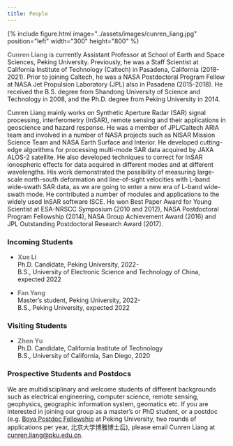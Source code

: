 ```yaml
---
title: People
---
```


{% include figure.html image="../assets/images/cunren_liang.jpg" position="left" width="300" height="800" %}


<span style="color:Gray; font-weight: 800">Cunren Liang</span> is currently Assistant Professor at School of Earth and Space Sciences, Peking University. Previously, he was a Staff Scientist at California Institute of Technology (Caltech) in Pasadena, California (2018-2021). Prior to joining Caltech, he was a NASA Postdoctoral Program Fellow at NASA Jet Propulsion Laboratory (JPL) also in Pasadena (2015-2018). He received the B.S. degree from Shandong University of Science and Technology in 2008, and the Ph.D. degree from Peking University in 2014.

Cunren Liang mainly works on Synthetic Aperture Radar (SAR) signal processing, interferometry (InSAR), remote sensing and their applications in geoscience and hazard response. He was a member of JPL/Caltech ARIA team and involved in a number of NASA projects such as NISAR Mission Science Team and NASA Earth Surface and Interior. He developed cutting-edge algorithms for processing multi-mode SAR data acquired by JAXA ALOS-2 satellite. He also developed techniques to correct for InSAR ionospheric effects for data acquired in different modes and at different wavelengths. His work demonstrated the possibility of measuring large-scale north-south deformation and line-of-sight velocities with L-band wide-swath SAR data, as we are going to enter a new era of L-band wide-swath mode. He contributed a number of modules and applications to the widely used InSAR software ISCE. He won Best Paper Award for Young Scientist at ESA-NRSCC Symposium (2010 and 2012), NASA Postdoctoral Program Fellowship (2014), NASA Group Achievement Award (2016) and JPL Outstanding Postdoctoral Research Award (2017).


### Incoming Students
* <span style="color:Gray; font-weight: 800">Xue Li</span>  
Ph.D. Candidate, Peking University, 2022-  
B.S., University of Electronic Science and Technology of China, expected 2022  

* <span style="color:Gray; font-weight: 800">Fan Yang</span>  
Master’s student, Peking University, 2022-  
B.S., Peking University, expected 2022




### Visiting Students
* <span style="color:Gray; font-weight: 800">Zhen Yu</span>  
Ph.D. Candidate, California Institute of Technology  
B.S., University of California, San Diego, 2020


### Prospective Students and Postdocs
We are multidisciplinary and welcome students of different backgrounds such as electrical engineering, computer science, remote sensing, geophysics, geographic information system, geomatics etc. If you are interested in joining our group as a master’s or PhD student, or a postdoc (e.g. [Boya Postdoc Fellowship](https://the-updates.com/boya-postdoctoral-fellowship-peking-university-china-2021/) at Peking University, two rounds of applications per year, 北京大学博雅博士后), please email Cunren Liang at cunren.liang@pku.edu.cn.
